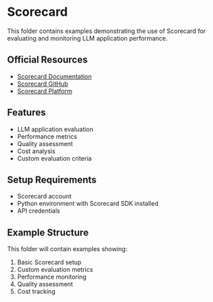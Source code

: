 # Scorecard

This folder contains examples demonstrating the use of Scorecard for evaluating and monitoring LLM application performance.

## Official Resources
- [Scorecard Documentation](https://docs.scorecard.ai/)
- [Scorecard GitHub](https://github.com/scorecard-ai/scorecard)
- [Scorecard Platform](https://scorecard.ai/)

## Features
- LLM application evaluation
- Performance metrics
- Quality assessment
- Cost analysis
- Custom evaluation criteria

## Setup Requirements
- Scorecard account
- Python environment with Scorecard SDK installed
- API credentials

## Example Structure
This folder will contain examples showing:
1. Basic Scorecard setup
2. Custom evaluation metrics
3. Performance monitoring
4. Quality assessment
5. Cost tracking 
